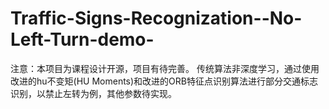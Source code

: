 # Traffic-Signs-Recognization--No-Left-Turn-demo-
注意：本项目为课程设计开源，项目有待完善。
传统算法非深度学习，通过使用改进的hu不变矩(HU Moments)和改进的ORB特征点识别算法进行部分交通标志识别，以禁止左转为例，其他参数待实现。
